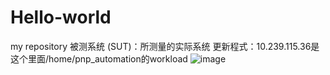 # Hello-world
my repository
被测系统 (SUT)：所测量的实际系统
更新程式：10.239.115.36是这个里面/home/pnp_automation的workload
![image](https://github.com/1anTian/Hello-world/assets/89005446/ad01f21f-e38f-4d95-8970-d364ff3a4c8f)
